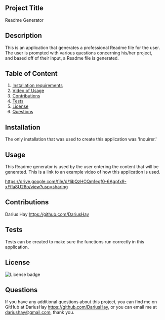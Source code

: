 ## Project Title

Readme Generator

## Description

This is an application that generates a professional Readme file for the user. The user is prompted with various questions concerning his/her project, and based off of their input, a Readme file is generated.

## Table of Content

1. [Installation requirements](#installation)
2. [Video of Usage](#usage)
3. [Contributions](#contributions)
4. [Tests](#tests)
5. [License](#license)
6. [Questions](#questions)

## Installation

The only installation that was used to create this application was 'Inquirer.'

## Usage

This Readme generator is used by the user entering the content that will be generated. This is a link to an example video of how this application is used.

https://drive.google.com/file/d/1ibQzHOQm1egf0-6Agpfx9-xFfla8U28o/view?usp=sharing

## Contributions

Darius Hay https://github.com/DariusHay

## Tests

Tests can be created to make sure the functions run correctly in this application.

## License

![License badge](https://img.shields.io/badge/MIT-2.0-green.svg)

## Questions

If you have any additional questions about this project, you can find me on GitHub at DariusHay https://github.com/DariusHay, or you can email me at dariushay@gmail.com, thank you.
